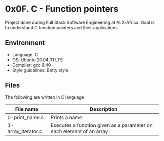 # 0x0F. C - Function pointers
Project done during Full Stack Software Engineering at ALX-Africa. Goal is to understand C function pointers and their applications

## Environment
* Language: C
* OS: Ubuntu 20.04.01 LTS
* Compiler: gcc 9.40
* Style guidelines: Betty style

## Files
The following are written in C language

File name | Description
 --- | ---
0-print_name.c | Prints a name
1-array_iterator.c | Executes a function given as a parameter on each element of an array
